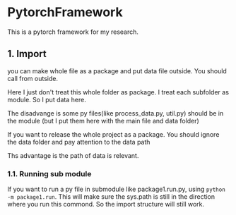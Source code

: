 # PytorchFramework

This is a pytorch framework for my research.

## 1. Import

you can make whole file as a package and put data file outside. You should call from outside.

Here I just don't treat this whole folder as package. I treat each subfolder as module. So I put data here.

The disadvange is some py files(like process_data.py, util.py) should be in the module (but I put them here with the main file and data folder)

If you want to release the whole project as a package. You should ignore the data folder and pay attention to the data path

Ths advantage is the path of data is relevant.

### 1.1. Running sub module

If you want to run a py file in submodule like package1.run.py, using `python -m package1.run`. This will make sure the sys.path is still in the direction where you run this commond. So the import structure will still work.
